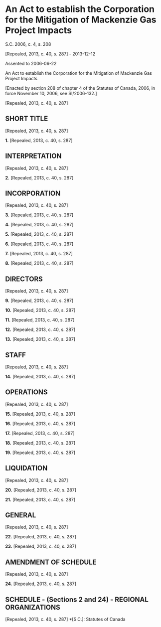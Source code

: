 # An Act to establish the Corporation for the Mitigation of Mackenzie Gas Project Impacts

S.C. 2006, c. 4, s. 208

[Repealed, 2013, c. 40, s. 287] - 2013-12-12

Assented to 2006-06-22

An Act to establish the Corporation for the Mitigation of Mackenzie Gas Project Impacts

[Enacted by section 208 of chapter 4 of the Statutes of Canada, 2006, in force November 10, 2006, see SI/2006-132.]

[Repealed, 2013, c. 40, s. 287]

## SHORT TITLE

[Repealed, 2013, c. 40, s. 287]

**1.** [Repealed, 2013, c. 40, s. 287]

## INTERPRETATION

[Repealed, 2013, c. 40, s. 287]

**2.** [Repealed, 2013, c. 40, s. 287]

## INCORPORATION

[Repealed, 2013, c. 40, s. 287]

**3.** [Repealed, 2013, c. 40, s. 287]

**4.** [Repealed, 2013, c. 40, s. 287]

**5.** [Repealed, 2013, c. 40, s. 287]

**6.** [Repealed, 2013, c. 40, s. 287]

**7.** [Repealed, 2013, c. 40, s. 287]

**8.** [Repealed, 2013, c. 40, s. 287]

## DIRECTORS

[Repealed, 2013, c. 40, s. 287]

**9.** [Repealed, 2013, c. 40, s. 287]

**10.** [Repealed, 2013, c. 40, s. 287]

**11.** [Repealed, 2013, c. 40, s. 287]

**12.** [Repealed, 2013, c. 40, s. 287]

**13.** [Repealed, 2013, c. 40, s. 287]

## STAFF

[Repealed, 2013, c. 40, s. 287]

**14.** [Repealed, 2013, c. 40, s. 287]

## OPERATIONS

[Repealed, 2013, c. 40, s. 287]

**15.** [Repealed, 2013, c. 40, s. 287]

**16.** [Repealed, 2013, c. 40, s. 287]

**17.** [Repealed, 2013, c. 40, s. 287]

**18.** [Repealed, 2013, c. 40, s. 287]

**19.** [Repealed, 2013, c. 40, s. 287]

## LIQUIDATION

[Repealed, 2013, c. 40, s. 287]

**20.** [Repealed, 2013, c. 40, s. 287]

**21.** [Repealed, 2013, c. 40, s. 287]

## GENERAL

[Repealed, 2013, c. 40, s. 287]

**22.** [Repealed, 2013, c. 40, s. 287]

**23.** [Repealed, 2013, c. 40, s. 287]

## AMENDMENT OF SCHEDULE

[Repealed, 2013, c. 40, s. 287]

**24.** [Repealed, 2013, c. 40, s. 287]

## SCHEDULE - (Sections 2 and 24) - REGIONAL ORGANIZATIONS

[Repealed, 2013, c. 40, s. 287]
  *[S.C.]: Statutes of Canada
